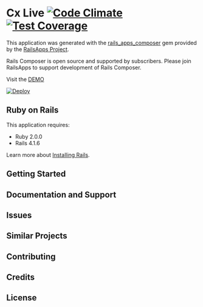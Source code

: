 Cx Live [![Code Climate](https://codeclimate.com/github/vlewin/cx_live/badges/gpa.svg)](https://codeclimate.com/github/vlewin/cx_live) [![Test Coverage](https://codeclimate.com/github/vlewin/cx_live/badges/coverage.svg)](https://codeclimate.com/github/vlewin/cx_live)
================

This application was generated with the [rails_apps_composer](https://github.com/RailsApps/rails_apps_composer) gem
provided by the [RailsApps Project](http://railsapps.github.io/).

Rails Composer is open source and supported by subscribers. Please join RailsApps to support development of Rails Composer.

Visit the [DEMO](https://cx-live.herokuapp.com/)  

[![Deploy](https://www.herokucdn.com/deploy/button.png)](https://heroku.com/deploy?template=https://github.com/vlewin/cx_live)

Ruby on Rails
-------------

This application requires:

- Ruby 2.0.0
- Rails 4.1.6

Learn more about [Installing Rails](http://railsapps.github.io/installing-rails.html).

Getting Started
---------------

Documentation and Support
-------------------------

Issues
-------------

Similar Projects
----------------

Contributing
------------

Credits
-------

License
-------
